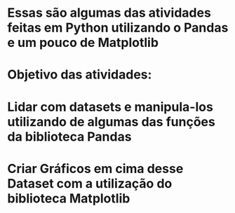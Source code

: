 # Essas são algumas das atividades feitas em Python utilizando o Pandas e um pouco de Matplotlib
# Objetivo das atividades: 
# Lidar com datasets e manipula-los utilizando de algumas das funções da biblioteca Pandas
# Criar Gráficos em cima desse Dataset com a utilização do biblioteca Matplotlib
